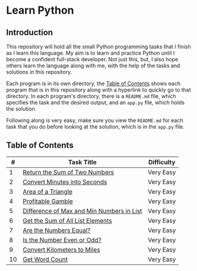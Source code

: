 # Learn Python
## Introduction
This repository will hold all the small Python programming tasks that I finish as I learn this language. My aim is to learn and practice Python until I become a confident full-stack developer. Not just this, but, I also hope others learn the language along with me, with the help of the tasks and solutions in this repository.

Each program is in its own directory, the [Table of Contents](https://github.com/SidSidSid16/Learn-Python3#table-of-contents) shows each program that is in this repository along with a hyperlink to quickly go to that directory. In each program's directory, there is a `README.md` file, which specifies the task and the desired output, and an `app.py` file, which holds the solution.

Following along is very easy, make sure you view the `README.md` for each task that you do before looking at the solution, which is in the `app.py` file.

## Table of Contents
| # | Task Title | Difficulty |
|---|---|---|
| 1 | [Return the Sum of Two Numbers](https://github.com/SidSidSid16/Learn-Python3/tree/master/Return%20the%20Sum%20of%20Two%20Numbers) | Very Easy |
| 2 | [Convert Minutes into Seconds](https://github.com/SidSidSid16/Learn-Python3/tree/master/Convert%20Minutes%20into%20Seconds) | Very Easy |
| 3 | [Area of a Triangle](https://github.com/SidSidSid16/Learn-Python3/tree/master/Area%20of%20a%20Triangle) | Very Easy |
| 4 | [Profitable Gamble](https://github.com/SidSidSid16/Learn-Python3/tree/master/Profitable%20Gamble) | Very Easy |
| 5 | [Difference of Max and Min Numbers in List](https://github.com/SidSidSid16/Learn-Python3/tree/master/Difference%20of%20Max%20and%20Min%20Numbers%20in%20List) | Very Easy |
| 6 | [Get the Sum of All List Elements](https://github.com/SidSidSid16/Learn-Python3/tree/master/Get%20the%20Sum%20of%20All%20List%20Elements) | Very Easy |
| 7 | [Are the Numbers Equal?](https://github.com/SidSidSid16/Learn-Python/tree/master/Are%20the%20Numbers%20Equal%3F) | Very Easy |
| 8 | [Is the Number Even or Odd?](https://github.com/SidSidSid16/Learn-Python/tree/master/Is%20the%20Number%20Even%20or%20Odd%3F) | Very Easy |
| 9 | [Convert Kilometers to Miles](https://github.com/SidSidSid16/Learn-Python3/tree/master/Convert%20Kilometers%20to%20Miles) | Very Easy |
| 10 | [Get Word Count](https://github.com/SidSidSid16/Learn-Python3/tree/master/Get%20Word%20Count) | Very Easy |
